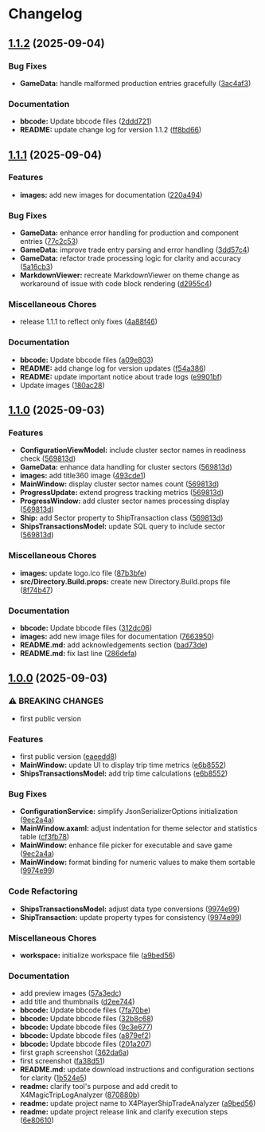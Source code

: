 # Changelog

## [1.1.2](https://github.com/chemodun/X4PlayerShipTradeAnalyzer/compare/v1.1.1...v1.1.2) (2025-09-04)


### Bug Fixes

* **GameData:** handle malformed production entries gracefully ([3ac4af3](https://github.com/chemodun/X4PlayerShipTradeAnalyzer/commit/3ac4af3a70e15d9ad5d9a66f3caec4770addba89))


### Documentation

* **bbcode:** Update bbcode files ([2ddd721](https://github.com/chemodun/X4PlayerShipTradeAnalyzer/commit/2ddd721d2190950fde73fcbc482955f240a9cdb7))
* **README:** update change log for version 1.1.2 ([ff8bd66](https://github.com/chemodun/X4PlayerShipTradeAnalyzer/commit/ff8bd66afdf750c40ae85364d3799f0915fd00cf))

## [1.1.1](https://github.com/chemodun/X4PlayerShipTradeAnalyzer/compare/v1.1.0...v1.1.1) (2025-09-04)


### Features

* **images:** add new images for documentation ([220a494](https://github.com/chemodun/X4PlayerShipTradeAnalyzer/commit/220a494befcd18798efa2697bc86a638906b0fcd))


### Bug Fixes

* **GameData:** enhance error handling for production and component entries ([77c2c53](https://github.com/chemodun/X4PlayerShipTradeAnalyzer/commit/77c2c53099f04f030fdb84224fe41def48124d0c))
* **GameData:** improve trade entry parsing and error handling ([3dd57c4](https://github.com/chemodun/X4PlayerShipTradeAnalyzer/commit/3dd57c4ee96f4c2d7bda9bdef2ed60e1972e703f))
* **GameData:** refactor trade processing logic for clarity and accuracy ([5a16cb3](https://github.com/chemodun/X4PlayerShipTradeAnalyzer/commit/5a16cb3b694143c3babd8eb56370002bbe5d0d42))
* **MarkdownViewer:** recreate MarkdownViewer on theme change as workaround of issue with code block rendering ([d2955c4](https://github.com/chemodun/X4PlayerShipTradeAnalyzer/commit/d2955c4b48e131c5bdc1e4f7ffc525165447cc35))


### Miscellaneous Chores

* release 1.1.1 to reflect only fixes ([4a88f46](https://github.com/chemodun/X4PlayerShipTradeAnalyzer/commit/4a88f46a4450384cbe6c4b96d13dd0db6354b98a))


### Documentation

* **bbcode:** Update bbcode files ([a09e803](https://github.com/chemodun/X4PlayerShipTradeAnalyzer/commit/a09e80391adedc63784e91af2f6e22aebf6e68fe))
* **README:** add change log for version updates ([f54a386](https://github.com/chemodun/X4PlayerShipTradeAnalyzer/commit/f54a386a254b4f23059f178d380a555482d51b0a))
* **README:** update important notice about trade logs ([e9901bf](https://github.com/chemodun/X4PlayerShipTradeAnalyzer/commit/e9901bffeb849f757c46c9f1ef6d7c99439dd579))
* Update images ([180ac28](https://github.com/chemodun/X4PlayerShipTradeAnalyzer/commit/180ac282e17f4c01cd23856c5c63cdcd104e202d))

## [1.1.0](https://github.com/chemodun/X4PlayerShipTradeAnalyzer/compare/v1.0.0...v1.1.0) (2025-09-03)


### Features

* **ConfigurationViewModel:** include cluster sector names in readiness check ([569813d](https://github.com/chemodun/X4PlayerShipTradeAnalyzer/commit/569813d01327876b9a71c11399abdc4f99354278))
* **GameData:** enhance data handling for cluster sectors ([569813d](https://github.com/chemodun/X4PlayerShipTradeAnalyzer/commit/569813d01327876b9a71c11399abdc4f99354278))
* **images:** add title360 image ([493cde1](https://github.com/chemodun/X4PlayerShipTradeAnalyzer/commit/493cde193cf880df7f4af61be54744819a06dc1d))
* **MainWindow:** display cluster sector names count ([569813d](https://github.com/chemodun/X4PlayerShipTradeAnalyzer/commit/569813d01327876b9a71c11399abdc4f99354278))
* **ProgressUpdate:** extend progress tracking metrics ([569813d](https://github.com/chemodun/X4PlayerShipTradeAnalyzer/commit/569813d01327876b9a71c11399abdc4f99354278))
* **ProgressWindow:** add cluster sector names processing display ([569813d](https://github.com/chemodun/X4PlayerShipTradeAnalyzer/commit/569813d01327876b9a71c11399abdc4f99354278))
* **Ship:** add Sector property to ShipTransaction class ([569813d](https://github.com/chemodun/X4PlayerShipTradeAnalyzer/commit/569813d01327876b9a71c11399abdc4f99354278))
* **ShipsTransactionsModel:** update SQL query to include sector ([569813d](https://github.com/chemodun/X4PlayerShipTradeAnalyzer/commit/569813d01327876b9a71c11399abdc4f99354278))


### Miscellaneous Chores

* **images:** update logo.ico file ([87b3bfe](https://github.com/chemodun/X4PlayerShipTradeAnalyzer/commit/87b3bfe1f1bb30bb7c40523cedc286325a3b6040))
* **src/Directory.Build.props:** create new Directory.Build.props file ([8f74b47](https://github.com/chemodun/X4PlayerShipTradeAnalyzer/commit/8f74b47a0e7bf2a911f9c434b2221b990ec8a271))


### Documentation

* **bbcode:** Update bbcode files ([312dc06](https://github.com/chemodun/X4PlayerShipTradeAnalyzer/commit/312dc06cb928392a0f4ac054ffdd00abb734068b))
* **images:** add new image files for documentation ([7663950](https://github.com/chemodun/X4PlayerShipTradeAnalyzer/commit/7663950401a1b90220f973f0651d38b1f5b6d398))
* **README.md:** add acknowledgements section ([bad73de](https://github.com/chemodun/X4PlayerShipTradeAnalyzer/commit/bad73deab5e105a172a33616eb87268cdc3688eb))
* **README.md:** fix last line ([286defa](https://github.com/chemodun/X4PlayerShipTradeAnalyzer/commit/286defa11cd9f1a574561dd08f7efbe33be979a8))

## [1.0.0](https://github.com/chemodun/X4PlayerShipTradeAnalyzer/compare/v0.1.0...v1.0.0) (2025-09-03)


### ⚠ BREAKING CHANGES

* first public version

### Features

* first public version ([eaeedd8](https://github.com/chemodun/X4PlayerShipTradeAnalyzer/commit/eaeedd8feea96d885cb014078be5bf437e71b748))
* **MainWindow:** update UI to display trip time metrics ([e6b8552](https://github.com/chemodun/X4PlayerShipTradeAnalyzer/commit/e6b85520b0012d8fea4e4f1beff87b3527cfb91a))
* **ShipsTransactionsModel:** add trip time calculations ([e6b8552](https://github.com/chemodun/X4PlayerShipTradeAnalyzer/commit/e6b85520b0012d8fea4e4f1beff87b3527cfb91a))


### Bug Fixes

* **ConfigurationService:** simplify JsonSerializerOptions initialization ([9ec2a4a](https://github.com/chemodun/X4PlayerShipTradeAnalyzer/commit/9ec2a4a97a6389a10fc47ec9d1c48985298c5854))
* **MainWindow.axaml:** adjust indentation for theme selector and statistics table ([cf3fb78](https://github.com/chemodun/X4PlayerShipTradeAnalyzer/commit/cf3fb783ece00d076014b73aa46f8b4fa1c5ba64))
* **MainWindow:** enhance file picker for executable and save game ([9ec2a4a](https://github.com/chemodun/X4PlayerShipTradeAnalyzer/commit/9ec2a4a97a6389a10fc47ec9d1c48985298c5854))
* **MainWindow:** format binding for numeric values to make them sortable ([9974e99](https://github.com/chemodun/X4PlayerShipTradeAnalyzer/commit/9974e99179ece78cf739840c80d1e3ec1cdf48ab))


### Code Refactoring

* **ShipsTransactionsModel:** adjust data type conversions ([9974e99](https://github.com/chemodun/X4PlayerShipTradeAnalyzer/commit/9974e99179ece78cf739840c80d1e3ec1cdf48ab))
* **ShipTransaction:** update property types for consistency ([9974e99](https://github.com/chemodun/X4PlayerShipTradeAnalyzer/commit/9974e99179ece78cf739840c80d1e3ec1cdf48ab))


### Miscellaneous Chores

* **workspace:** initialize workspace file ([a9bed56](https://github.com/chemodun/X4PlayerShipTradeAnalyzer/commit/a9bed5617bc3b3ac508b0b6d134094b8a2c4ba3d))


### Documentation

* add preview images ([57a3edc](https://github.com/chemodun/X4PlayerShipTradeAnalyzer/commit/57a3edc4b755816844c1004fdc63a13a7939f47a))
* add title and thumbnails ([d2ee744](https://github.com/chemodun/X4PlayerShipTradeAnalyzer/commit/d2ee7443fe6c5716d7a2df2b0ddf34368676e146))
* **bbcode:** Update bbcode files ([7fa70be](https://github.com/chemodun/X4PlayerShipTradeAnalyzer/commit/7fa70beec03e552d1a574552abdb5a30a8856427))
* **bbcode:** Update bbcode files ([32b8c68](https://github.com/chemodun/X4PlayerShipTradeAnalyzer/commit/32b8c68c5c7bb75b763cb5541da530bcc3a07eeb))
* **bbcode:** Update bbcode files ([9c3e677](https://github.com/chemodun/X4PlayerShipTradeAnalyzer/commit/9c3e677c1784fafdf2fd7c32e18e02db42efcf2c))
* **bbcode:** Update bbcode files ([a879ef2](https://github.com/chemodun/X4PlayerShipTradeAnalyzer/commit/a879ef21d5df17d73d759e747718e6ab9ba2c7fe))
* **bbcode:** Update bbcode files ([201a207](https://github.com/chemodun/X4PlayerShipTradeAnalyzer/commit/201a2077bdd76aa3819c8b17a471867b52307d8c))
* first graph screenshot ([362da6a](https://github.com/chemodun/X4PlayerShipTradeAnalyzer/commit/362da6ae0f9b861128440ac5525c739f64f265e8))
* first screenshot ([fa38d51](https://github.com/chemodun/X4PlayerShipTradeAnalyzer/commit/fa38d51f631de0ee53ebbf3e13fa1c5599e796a2))
* **README.md:** update download instructions and configuration sections for clarity ([1b524e5](https://github.com/chemodun/X4PlayerShipTradeAnalyzer/commit/1b524e5337f18f571ad99201cda0a8d7025ee48b))
* **readme:** clarify tool's purpose and add credit to X4MagicTripLogAnalyzer ([870880b](https://github.com/chemodun/X4PlayerShipTradeAnalyzer/commit/870880b6f97d9390bf3e15e9ceec9434cc2b278e))
* **readme:** update project name to X4PlayerShipTradeAnalyzer ([a9bed56](https://github.com/chemodun/X4PlayerShipTradeAnalyzer/commit/a9bed5617bc3b3ac508b0b6d134094b8a2c4ba3d))
* **readme:** update project release link and clarify execution steps ([6e80610](https://github.com/chemodun/X4PlayerShipTradeAnalyzer/commit/6e80610988a953010fbbc1dbba029a96bcafcba3))
